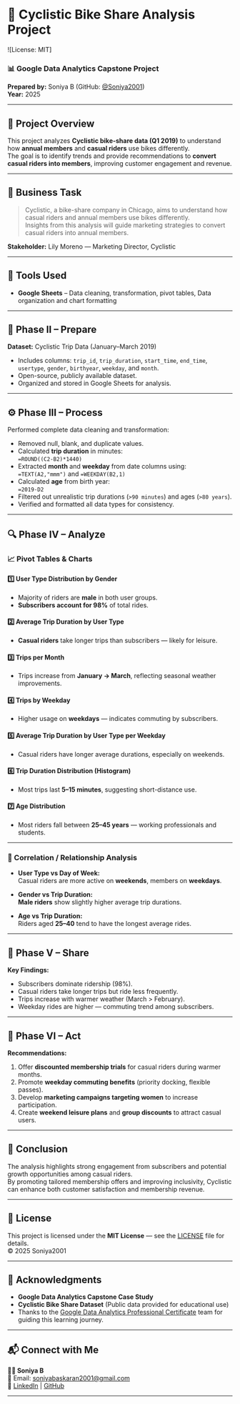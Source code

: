 # 🚴 Cyclistic Bike Share Analysis Project

![License: MIT]

### 📊 Google Data Analytics Capstone Project  
**Prepared by:** Soniya B (GitHub: [@Soniya2001](https://github.com/Soniya2001))  
**Year:** 2025  

---

## 📘 Project Overview

This project analyzes **Cyclistic bike-share data (Q1 2019)** to understand how **annual members** and **casual riders** use bikes differently.  
The goal is to identify trends and provide recommendations to **convert casual riders into members**, improving customer engagement and revenue.

---

## 🎯 Business Task

> Cyclistic, a bike-share company in Chicago, aims to understand how casual riders and annual members use bikes differently.  
> Insights from this analysis will guide marketing strategies to convert casual riders into annual members.

**Stakeholder:** Lily Moreno — Marketing Director, Cyclistic

---

## 🧰 Tools Used
- **Google Sheets** – Data cleaning, transformation, pivot tables, Data organization and chart formatting  


---

## 🧹 Phase II – Prepare

**Dataset:** Cyclistic Trip Data (January–March 2019)  
- Includes columns: `trip_id`, `trip_duration`, `start_time`, `end_time`, `usertype`, `gender`, `birthyear`, `weekday`, and `month`.  
- Open-source, publicly available dataset.  
- Organized and stored in Google Sheets for analysis.

---

## ⚙️ Phase III – Process

Performed complete data cleaning and transformation:

- Removed null, blank, and duplicate values.  
- Calculated **trip duration** in minutes:  
  `=ROUND((C2-B2)*1440)`  
- Extracted **month** and **weekday** from date columns using:  
  `=TEXT(A2,"mmm")` and `=WEEKDAY(B2,1)`  
- Calculated **age** from birth year:  
  `=2019-D2`  
- Filtered out unrealistic trip durations (`>90 minutes`) and ages (`>80 years`).  
- Verified and formatted all data types for consistency.

---

## 🔍 Phase IV – Analyze

### 📈 Pivot Tables & Charts

#### 1️⃣ User Type Distribution by Gender
- Majority of riders are **male** in both user groups.  
- **Subscribers account for 98%** of total rides.  

#### 2️⃣ Average Trip Duration by User Type
- **Casual riders** take longer trips than subscribers — likely for leisure.  

#### 3️⃣ Trips per Month
- Trips increase from **January → March**, reflecting seasonal weather improvements.

#### 4️⃣ Trips by Weekday
- Higher usage on **weekdays** — indicates commuting by subscribers.

#### 5️⃣ Average Trip Duration by User Type per Weekday
- Casual riders have longer average durations, especially on weekends.

#### 6️⃣ Trip Duration Distribution (Histogram)
- Most trips last **5–15 minutes**, suggesting short-distance use.

#### 7️⃣ Age Distribution
- Most riders fall between **25–45 years** — working professionals and students.

---

### 🔗 Correlation / Relationship Analysis

- **User Type vs Day of Week:**  
  Casual riders are more active on **weekends**, members on **weekdays**.

- **Gender vs Trip Duration:**  
  **Male riders** show slightly higher average trip durations.

- **Age vs Trip Duration:**  
  Riders aged **25–40** tend to have the longest average rides.

---

## 📢 Phase V – Share

**Key Findings:**
- Subscribers dominate ridership (98%).  
- Casual riders take longer trips but ride less frequently.  
- Trips increase with warmer weather (March > February).  
- Weekday rides are higher — commuting trend among subscribers.

---

## 🚀 Phase VI – Act

**Recommendations:**
1. Offer **discounted membership trials** for casual riders during warmer months.  
2. Promote **weekday commuting benefits** (priority docking, flexible passes).  
3. Develop **marketing campaigns targeting women** to increase participation.  
4. Create **weekend leisure plans** and **group discounts** to attract casual users.

---

## 🧾 Conclusion

The analysis highlights strong engagement from subscribers and potential growth opportunities among casual riders.  
By promoting tailored membership offers and improving inclusivity, Cyclistic can enhance both customer satisfaction and membership revenue.

---

## 🪪 License

This project is licensed under the **MIT License** — see the [LICENSE](./LICENSE) file for details.  
© 2025 Soniya2001

---

## 🙌 Acknowledgments

- **Google Data Analytics Capstone Case Study**
- **Cyclistic Bike Share Dataset** (Public data provided for educational use)
- Thanks to the [Google Data Analytics Professional Certificate](https://www.coursera.org/professional-certificates/google-data-analytics) team for guiding this learning journey.

---

## 📬 Connect with Me
**👩‍💻 Soniya B**  
📧 Email: soniyabaskaran2001@gmail.com  
🔗 [LinkedIn](https://www.linkedin.com/in/soniya-baskaran-617216244) | [GitHub](https://github.com/Soniya2001)

---

